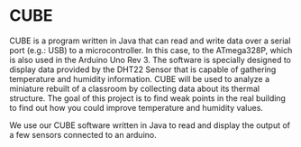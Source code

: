 # CUBE

CUBE is a program written in Java that can read and write data over a serial port (e.g.: USB) to a microcontroller. In this case, to the ATmega328P, which is also used in the Arduino Uno Rev 3. The software is specially designed to display data provided by the DHT22 Sensor that is capable of gathering temperature and humidity information.
CUBE will be used to analyze a miniature rebuilt of a classroom by collecting data about its thermal structure. 
The goal of this project is to find weak points in the real building to find out how you could improve temperature and humidity values.


We use our CUBE software written in Java to read and display the output of a few sensors connected to an 
arduino.
